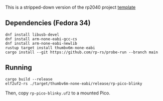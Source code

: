 This is a stripped-down version of the rp2040 project [template]

[template]: https://github.com/rp-rs/rp2040-project-template

## Dependencies (Fedora 34)

```
dnf install libusb-devel
dnf install arm-none-eabi-gcc-cs
dnf install arm-none-eabi-newlib
rustup target install thumbv6m-none-eabi
cargo install --git https://github.com/rp-rs/probe-run --branch main
```

## Running

```
cargo build --release
elf2uf2-rs ./target/thumbv6m-none-eabi/release/rp-pico-blinky
```

Then, copy `rp-pico-blinky.uf2` to a mounted Pico.
